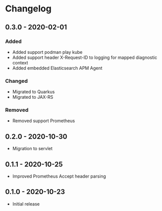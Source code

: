 # Changelog

## 0.3.0 - 2020-02-01

### Added

- Added support podman play kube
- Added support header X-Request-ID to logging for mapped diagnostic context
- Added embedded Elasticsearch APM Agent

### Changed

- Migrated to Quarkus
- Migrated to JAX-RS

### Removed

- Removed support Prometheus

## 0.2.0 - 2020-10-30

- Migration to servlet

## 0.1.1 - 2020-10-25

- Improved Prometheus Accept header parsing

## 0.1.0 - 2020-10-23

- Initial release
